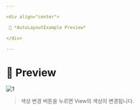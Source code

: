 ```yaml
---

<div align="center">

 💛 *AutoLayoutExample Preview*

</div>

---
```


# 📱 Preview
![1](https://user-images.githubusercontent.com/68846212/186475448-792d96ab-9a5a-4837-8f0f-a1c4557f64c1.gif)
> 색상 변경 버튼을 누르면 View의 색상이 변경됩니다.  